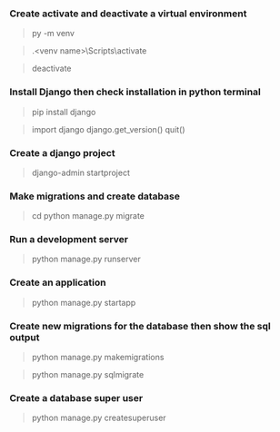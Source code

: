### Create activate and deactivate a virtual environment

> py -m venv <venv name>

> .\<venv name>\Scripts\activate

> deactivate

### Install Django then check installation in python terminal

> pip install django

> import django
> django.get_version()
> quit()

### Create a django project

> django-admin startproject <project name>

### Make migrations and create database

> cd <directory name>
> python manage.py migrate

### Run a development server

> python manage.py runserver

### Create an application

> python manage.py startapp <application name>

### Create new migrations for the database then show the sql output

> python manage.py makemigrations <optional location>

> python manage.py sqlmigrate <directory name> <migration number>

### Create a database super user

> python manage.py createsuperuser